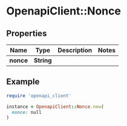 # OpenapiClient::Nonce

## Properties

| Name | Type | Description | Notes |
| ---- | ---- | ----------- | ----- |
| **nonce** | **String** |  |  |

## Example

```ruby
require 'openapi_client'

instance = OpenapiClient::Nonce.new(
  nonce: null
)
```

